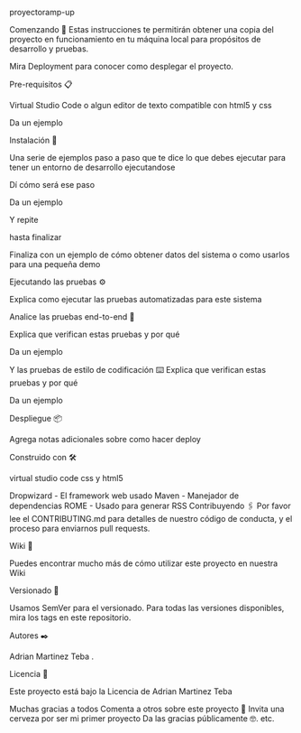 proyectoramp-up

Comenzando 🚀
Estas instrucciones te permitirán obtener una copia del proyecto en funcionamiento en tu máquina local para propósitos de desarrollo y pruebas.

Mira Deployment para conocer como desplegar el proyecto.

Pre-requisitos 📋

Virtual Studio Code o algun editor de texto compatible con html5 y css


Da un ejemplo

Instalación 🔧

Una serie de ejemplos paso a paso que te dice lo que debes ejecutar para tener un entorno de desarrollo ejecutandose

Dí cómo será ese paso

Da un ejemplo

Y repite

hasta finalizar

Finaliza con un ejemplo de cómo obtener datos del sistema o como usarlos para una pequeña demo

Ejecutando las pruebas ⚙️

Explica como ejecutar las pruebas automatizadas para este sistema

Analice las pruebas end-to-end 🔩

Explica que verifican estas pruebas y por qué

Da un ejemplo

Y las pruebas de estilo de codificación ⌨️
Explica que verifican estas pruebas y por qué

Da un ejemplo

Despliegue 📦

Agrega notas adicionales sobre como hacer deploy

Construido con 🛠️

virtual studio code css y html5

Dropwizard - El framework web usado
Maven - Manejador de dependencias
ROME - Usado para generar RSS
Contribuyendo 🖇️
Por favor lee el CONTRIBUTING.md para detalles de nuestro código de conducta, y el proceso para enviarnos pull requests.

Wiki 📖

Puedes encontrar mucho más de cómo utilizar este proyecto en nuestra Wiki

Versionado 📌

Usamos SemVer para el versionado. Para todas las versiones disponibles, mira los tags en este repositorio.

Autores ✒️

Adrian Martinez Teba .

Licencia 📄

Este proyecto está bajo la Licencia de Adrian Martinez Teba

Muchas gracias a todos
Comenta a otros sobre este proyecto 📢
Invita una cerveza por ser mi primer proyecto
Da las gracias públicamente 🤓.
etc.
